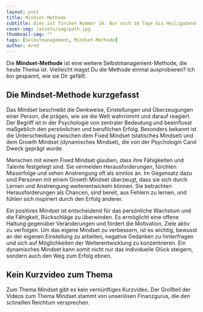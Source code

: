 ```yaml
---
layout: post
title: Mindset-Methode
subtitle: Dies ist Türchen Nummer 14. Nur noch 10 Tage bis Heiligabend!
cover-img: /assets/img/path.jpg
thumbnail-img: ""
tags: [Selbstmanagement, Mindset-Methode]
author: Arnd
---
```


Die **Mindset-Methode** ist eine weitere Selbstmanagement-Methode, die heute Thema ist. Vielleicht magst Du die Methode einmal ausprobieren? Ich bin gespannt, wie sie Dir gefällt.

## Die Mindset-Methode kurzgefasst

Das Mindset beschreibt die Denkweise, Einstellungen und Überzeugungen einer Person, die prägen, wie sie die Welt wahrnimmt und darauf reagiert. Der Begriff ist in der Psychologie von zentraler Bedeutung und beeinflusst maßgeblich den persönlichen und beruflichen Erfolg. Besonders bekannt ist die Unterscheidung zwischen dem Fixed Mindset (statisches Mindset) und dem Growth Mindset (dynamisches Mindset), die von der Psychologin Carol Dweck geprägt wurde. 

Menschen mit einem Fixed Mindset glauben, dass ihre Fähigkeiten und Talente festgelegt sind. Sie vermeiden Herausforderungen, fürchten Misserfolge und sehen Anstrengung oft als sinnlos an. Im Gegensatz dazu sind Personen mit einem Growth Mindset überzeugt, dass sie sich durch Lernen und Anstrengung weiterentwickeln können. Sie betrachten Herausforderungen als Chancen, sind bereit, aus Fehlern zu lernen, und fühlen sich inspiriert durch den Erfolg anderer. 

Ein positives Mindset ist entscheidend für das persönliche Wachstum und die Fähigkeit, Rückschläge zu überwinden. Es ermöglicht eine offene Haltung gegenüber Veränderungen und fördert die Motivation, Ziele aktiv zu verfolgen. Um das eigene Mindset zu verbessern, ist es wichtig, bewusst an der eigenen Einstellung zu arbeiten, negative Gedanken zu hinterfragen und sich auf Möglichkeiten der Weiterentwicklung zu konzentrieren. Ein dynamisches Mindset kann somit nicht nur das individuelle Glück steigern, sondern auch den Weg zum Erfolg ebnen.

## Kein Kurzvideo zum Thema

Zum Thema Mindset gibt es kein vernünftiges Kurzvideo. Der Großteil der Videos zum Thema Mindset stammt von unseriösen Finanzgurus, die den schnellen Reichtum versprechen.